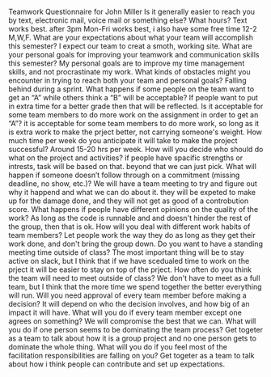 Teamwork Questionnaire for John Miller
Is it generally easier to reach you by text, electronic mail, voice mail or something else? What hours?
    Text works best. after 3pm Mon-Fri works best, i also have some free time 12-2 M,W,F. 
What are your expectations about what your team will accomplish this semester?
    I expect our team to creat a smoth, working site.
What are your personal goals for improving your teamwork and communication skills this semester?
    My personal goals are to improve my time management skills, and not procrastinate my work.
What kinds of obstacles might you encounter in trying to reach both your team and personal goals?
    Falling behind during a sprint. 
What happens if some people on the team want to get an “A” while others think a “B” will be acceptable?
    If people want to put in extra time for a better grade then that will be reflected.
Is it acceptable for some team members to do more work on the assignment in order to get an “A”?
    it is acceptable for some team members to do more work, so long as it is extra work to make the prject better, not 
    carrying someone's weight.
How much time per week do you anticipate it will take to make the project successful?
    Around 15-20 hrs per week.
How will you decide who should do what on the project and activities?
    if people have spacific strengths or intrests, task will be based on that. beyond that we can just pick. 
What will happen if someone doesn’t follow through on a commitment (missing deadline, no show, etc.)?
    We will have a team meeting to try and figure out why it happend and what we can do about it. they will be expeted to make up 
    for the damage done, and they will not get as good of a controbution score.
What happens if people have different opinions on the quality of the work?
    As long as the code is runnable and and doesn't hinder the rest of the group, then that is ok. 
How will you deal with different work habits of team members?
    Let people work the way they do as long as they get their work done, and don't bring the group down. 
Do you want to have a standing meeting time outside of class?
    The most important thing will be to stay active on slack, but I think that if we have scedualed time to work on the prject it 
    will be easier to stay on top of the prject.
How often do you think the team will need to meet outside of class?
    We don't have to meet as a full team, but I think that the more time we spend together the better everything will run.
Will you need approval of every team member before making a decision?
    It will depend on who the decision involves, and how big of an impact it will have.
What will you do if every team member except one agrees on something?
    We will compromise the best that we can.
What will you do if one person seems to be dominating the team process?
    Get togeter as a team to talk about how it is a group project and no one person gets to dominate the whole thing.
What will you do if you feel most of the facilitation responsibilities are falling on you?
    Get togeter as a team to talk about how i think people can contribute and set up expectations.
